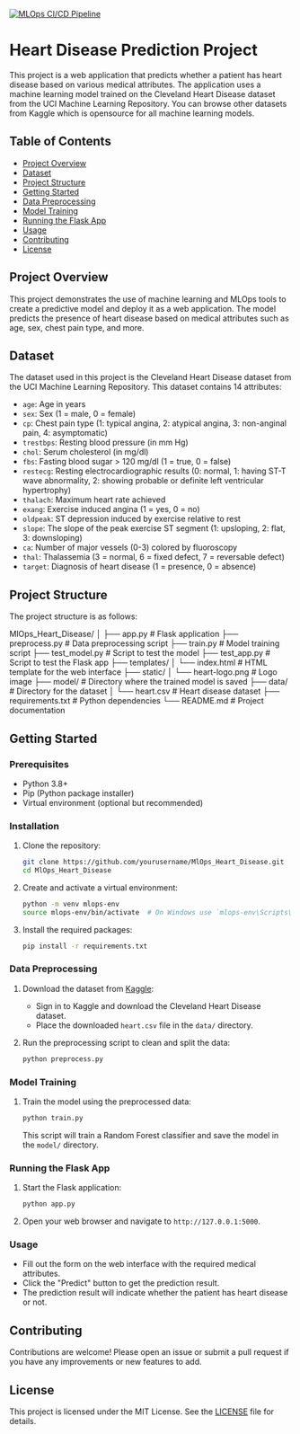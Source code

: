 
[![MLOps CI/CD Pipeline](https://github.com/EzioDEVio/MlOps-Heart-Disease-model/actions/workflows/ci-cd.yml/badge.svg)](https://github.com/EzioDEVio/MlOps-Heart-Disease-model/actions/workflows/ci-cd.yml) 


# Heart Disease Prediction Project

This project is a web application that predicts whether a patient has heart disease based on various medical attributes. The application uses a machine learning model trained on the Cleveland Heart Disease dataset from the UCI Machine Learning Repository. You can browse other datasets from Kaggle which is opensource for all machine learning models.

## Table of Contents
- [Project Overview](#project-overview)
- [Dataset](#dataset)
- [Project Structure](#project-structure)
- [Getting Started](#getting-started)
- [Data Preprocessing](#data-preprocessing)
- [Model Training](#model-training)
- [Running the Flask App](#running-the-flask-app)
- [Usage](#usage)
- [Contributing](#contributing)
- [License](#license)

## Project Overview
This project demonstrates the use of machine learning and MLOps tools to create a predictive model and deploy it as a web application. The model predicts the presence of heart disease based on medical attributes such as age, sex, chest pain type, and more.

## Dataset
The dataset used in this project is the Cleveland Heart Disease dataset from the UCI Machine Learning Repository. This dataset contains 14 attributes:

- `age`: Age in years
- `sex`: Sex (1 = male, 0 = female)
- `cp`: Chest pain type (1: typical angina, 2: atypical angina, 3: non-anginal pain, 4: asymptomatic)
- `trestbps`: Resting blood pressure (in mm Hg)
- `chol`: Serum cholesterol (in mg/dl)
- `fbs`: Fasting blood sugar > 120 mg/dl (1 = true, 0 = false)
- `restecg`: Resting electrocardiographic results (0: normal, 1: having ST-T wave abnormality, 2: showing probable or definite left ventricular hypertrophy)
- `thalach`: Maximum heart rate achieved
- `exang`: Exercise induced angina (1 = yes, 0 = no)
- `oldpeak`: ST depression induced by exercise relative to rest
- `slope`: The slope of the peak exercise ST segment (1: upsloping, 2: flat, 3: downsloping)
- `ca`: Number of major vessels (0-3) colored by fluoroscopy
- `thal`: Thalassemia (3 = normal, 6 = fixed defect, 7 = reversable defect)
- `target`: Diagnosis of heart disease (1 = presence, 0 = absence)

## Project Structure
The project structure is as follows:

MlOps_Heart_Disease/
│
├── app.py # Flask application
├── preprocess.py # Data preprocessing script
├── train.py # Model training script
├── test_model.py # Script to test the model
├── test_app.py # Script to test the Flask app
├── templates/
│ └── index.html # HTML template for the web interface
├── static/
│ └── heart-logo.png # Logo image
├── model/ # Directory where the trained model is saved
├── data/ # Directory for the dataset
│ └── heart.csv # Heart disease dataset
├── requirements.txt # Python dependencies
└── README.md # Project documentation



## Getting Started

### Prerequisites
- Python 3.8+
- Pip (Python package installer)
- Virtual environment (optional but recommended)

### Installation
1. Clone the repository:
    ```bash
    git clone https://github.com/yourusername/MlOps_Heart_Disease.git
    cd MlOps_Heart_Disease
    ```

2. Create and activate a virtual environment:
    ```bash
    python -m venv mlops-env
    source mlops-env/bin/activate  # On Windows use `mlops-env\Scripts\activate`
    ```

3. Install the required packages:
    ```bash
    pip install -r requirements.txt
    ```

### Data Preprocessing
1. Download the dataset from [Kaggle](https://www.kaggle.com/):
    - Sign in to Kaggle and download the Cleveland Heart Disease dataset.
    - Place the downloaded `heart.csv` file in the `data/` directory.

2. Run the preprocessing script to clean and split the data:
    ```bash
    python preprocess.py
    ```

### Model Training
1. Train the model using the preprocessed data:
    ```bash
    python train.py
    ```

    This script will train a Random Forest classifier and save the model in the `model/` directory.

### Running the Flask App
1. Start the Flask application:
    ```bash
    python app.py
    ```

2. Open your web browser and navigate to `http://127.0.0.1:5000`.

### Usage
- Fill out the form on the web interface with the required medical attributes.
- Click the "Predict" button to get the prediction result.
- The prediction result will indicate whether the patient has heart disease or not.

## Contributing
Contributions are welcome! Please open an issue or submit a pull request if you have any improvements or new features to add.

## License
This project is licensed under the MIT License. See the [LICENSE](LICENSE) file for details.


